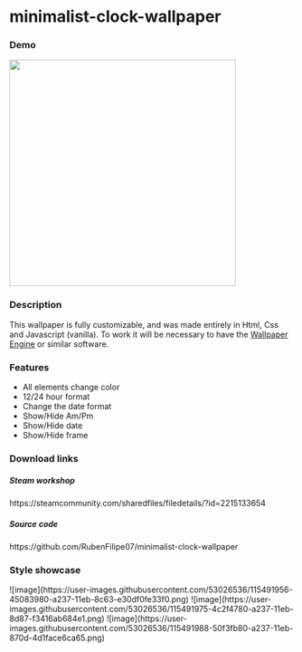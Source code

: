 # minimalist-clock-wallpaper

<h3>Demo</h3>
<a href="https://steamcommunity.com/sharedfiles/filedetails/?id=2215133654">  <img src="https://rubenfilipe07.github.io/imagens/relogio.gif"  width="400">  </a>

<h3>Description</h3>
This wallpaper is fully customizable, and was made entirely in Html, Css and Javascript (vanilla). 
To work it will be necessary to have the <a href="https://store.steampowered.com/app/431960/Wallpaper_Engine/">Wallpaper Engine</a> or similar software.

<h3>Features</h3>
<ul>
  <li>All elements change color</li>
  <li>12/24 hour format</li>
  <li>Change the date format</li>
  <li>Show/Hide Am/Pm</li>
  <li>Show/Hide date</li>
  <li>Show/Hide frame</li>
</ul>

<h3>Download links</h3>
<h5>Steam workshop</h5>
https://steamcommunity.com/sharedfiles/filedetails/?id=2215133654  
<h5>Source code</h5>
https://github.com/RubenFilipe07/minimalist-clock-wallpaper 

<h3>Style showcase</h3>
![image](https://user-images.githubusercontent.com/53026536/115491956-45083980-a237-11eb-8c63-e30df0fe33f0.png)
![image](https://user-images.githubusercontent.com/53026536/115491975-4c2f4780-a237-11eb-8d87-f3416ab684e1.png)
![image](https://user-images.githubusercontent.com/53026536/115491988-50f3fb80-a237-11eb-870d-4d1face6ca65.png)



